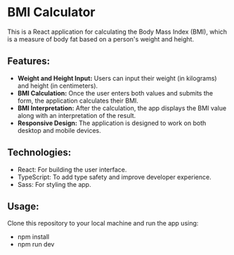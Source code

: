 # BMI Calculator

This is a React application for calculating the Body Mass Index (BMI), which is a measure of body fat based on a person's weight and height.

## Features:

- **Weight and Height Input:** Users can input their weight (in kilograms) and height (in centimeters).
- **BMI Calculation:** Once the user enters both values and submits the form, the application calculates their BMI.
- **BMI Interpretation:** After the calculation, the app displays the BMI value along with an interpretation of the result.
- **Responsive Design:** The application is designed to work on both desktop and mobile devices.

## Technologies:

- React: For building the user interface.
- TypeScript: To add type safety and improve developer experience.
- Sass: For styling the app.

## Usage:

Clone this repository to your local machine and run the app using:

- npm install
- npm run dev
